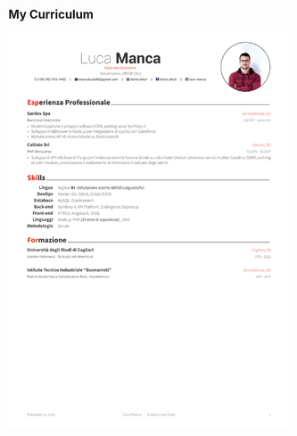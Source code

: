 ## My Curriculum 

[![Curriculum](https://github.com/dottorJekyll/my-curriculum/blob/master/cv/italian/it_cv.png)](https://github.com/dottorJekyll/my-curriculum/blob/master/cv/italian/it_cv.pdf)